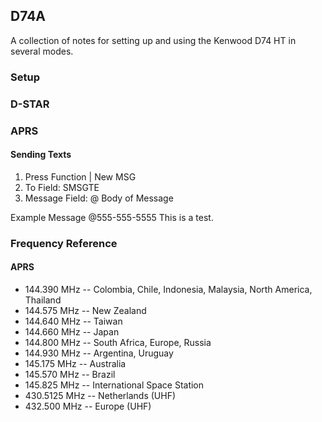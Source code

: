 ## D74A

A collection of notes for setting up and using the Kenwood D74 HT in several modes.

### Setup

### D-STAR

### APRS

#### Sending Texts
1. Press Function | New MSG
2. To Field: SMSGTE
3. Message Field: @<PhoneNumberOfRecepient> Body of Message

Example Message
@555-555-5555 This is a test. 

### Frequency Reference

#### APRS
*   144.390 MHz -- Colombia, Chile, Indonesia, Malaysia, North America, Thailand
*   144.575 MHz -- New Zealand
*   144.640 MHz -- Taiwan
*   144.660 MHz -- Japan
*   144.800 MHz -- South Africa, Europe, Russia
*   144.930 MHz -- Argentina, Uruguay
*   145.175 MHz -- Australia
*   145.570 MHz -- Brazil
*   145.825 MHz -- International Space Station
*   430.5125 MHz -- Netherlands (UHF)
*   432.500 MHz  -- Europe (UHF)
